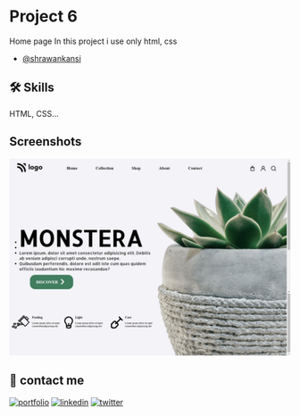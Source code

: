 
# Project 6


Home page 
In this project i use only html, css



- [@shrawankansi](https://www.github.com/shrawankansi)





## 🛠 Skills
HTML, CSS...


## Screenshots

![App Screenshot](https://github.com/shrawankansi/project-6/blob/main/screenshot.png)


## 🔗 contact me
[![portfolio](https://img.shields.io/badge/my_portfolio-000?style=for-the-badge&logo=ko-fi&logoColor=white)](https://katherinempeterson.com/)
[![linkedin](https://img.shields.io/badge/linkedin-0A66C2?style=for-the-badge&logo=linkedin&logoColor=white)](https://www.linkedin.com/shrawankansi)
[![twitter](https://img.shields.io/badge/twitter-1DA1F2?style=for-the-badge&logo=twitter&logoColor=white)](https://twitter.com/shrawankansi)

